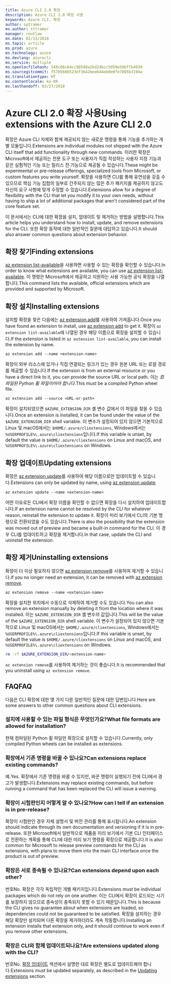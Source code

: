 ```yaml
---
title: Azure CLI 2.0 확장
description: Azure CLI 2.0 확장 사용
keywords: Azure CLI, 확장
author: sptramer
ms.author: sttramer
manager: routlaw
ms.date: 02/13/2018
ms.topic: article
ms.prod: azure
ms.technology: azure
ms.devlang: azurecli
ms.service: multiple
ms.openlocfilehash: 548c06c64cc98598a2bd24bcc5959e59bffb4930
ms.sourcegitcommit: f57b5666523ef3642bee644eb0e0fe7085b3194a
ms.translationtype: HT
ms.contentlocale: ko-KR
ms.lasthandoff: 03/27/2018
---
```

# <a name="using-extensions-with-the-azure-cli-20"></a><span data-ttu-id="be889-104">Azure CLI 2.0 확장 사용</span><span class="sxs-lookup"><span data-stu-id="be889-104">Using extensions with the Azure CLI 2.0</span></span>

<span data-ttu-id="be889-105">확장은 Azure CLI 자체와 함께 제공되지 않는 새로운 명령을 통해 기능을 추가하는 개별 모듈입니다.</span><span class="sxs-lookup"><span data-stu-id="be889-105">Extensions are individual modules not shipped with the Azure CLI itself that add functionality through new commands.</span></span> <span data-ttu-id="be889-106">이러한 확장은 Microsoft에서 제공하는 전문 도구 또는 사용자가 직접 작성하는 사용자 지정 기능과 같은 실험적인 기능 또는 릴리스 전 기능으로 제공될 수 있습니다.</span><span class="sxs-lookup"><span data-stu-id="be889-106">These might be experimental or pre-release offerings, specialized tools from Microsoft, or custom features you write yourself.</span></span> <span data-ttu-id="be889-107">확장을 사용하면 CLI를 통해 유연성을 갖출 수 있으므로 핵심 기능 집합의 일부로 간주되지 않는 많은 추가 패키지를 제공하지 않고도 자신의 요구 사항에 맞게 수정할 수 있습니다.</span><span class="sxs-lookup"><span data-stu-id="be889-107">Extensions allow for a degree of flexibility with the CLI that let you modify it to your own needs, without having to ship a lot of additional packages that aren't considered part of the core feature set.</span></span>

<span data-ttu-id="be889-108">이 문서에서는 CLI에 대한 확장을 설치, 업데이트 및 제거하는 방법을 설명합니다.</span><span class="sxs-lookup"><span data-stu-id="be889-108">This article helps you understand how to install, update, and remove extensions for the CLI.</span></span> <span data-ttu-id="be889-109">또한 확장 동작에 대한 일반적인 질문에 대답하고 있습니다.</span><span class="sxs-lookup"><span data-stu-id="be889-109">It should also answer common questions about extension behavior.</span></span>

## <a name="finding-extensions"></a><span data-ttu-id="be889-110">확장 찾기</span><span class="sxs-lookup"><span data-stu-id="be889-110">Finding extensions</span></span>

<span data-ttu-id="be889-111">[az extension list-available](/cli/azure/extension?view=azure-cli-latest#az_extension_list_available)을 사용하면 사용할 수 있는 확장을 확인할 수 있습니다.</span><span class="sxs-lookup"><span data-stu-id="be889-111">In order to know what extensions are available, you can use [az extension list-available](/cli/azure/extension?view=azure-cli-latest#az_extension_list_available).</span></span> <span data-ttu-id="be889-112">이 명령은 Microsoft에서 제공하고 지원하는 사용 가능한 공식 확장을 나열합니다.</span><span class="sxs-lookup"><span data-stu-id="be889-112">This command lists the available, official extensions which are provided and supported by Microsoft.</span></span>

## <a name="installing-extensions"></a><span data-ttu-id="be889-113">확장 설치</span><span class="sxs-lookup"><span data-stu-id="be889-113">Installing extensions</span></span>

<span data-ttu-id="be889-114">설치할 확장을 찾은 다음에는 [az extension add](https://docs.microsoft.com/en-us/cli/azure/extension?view=azure-cli-latest#az_extension_add)를 사용하여 가져옵니다.</span><span class="sxs-lookup"><span data-stu-id="be889-114">Once you have found an extension to install, use [az extension add](https://docs.microsoft.com/en-us/cli/azure/extension?view=azure-cli-latest#az_extension_add) to get it.</span></span> <span data-ttu-id="be889-115">확장이 `az extension list-available`에 나열된 경우 해당 이름으로 확장을 설치할 수 있습니다.</span><span class="sxs-lookup"><span data-stu-id="be889-115">If the extension is listed in `az extension list-available`, you can install the extension by name.</span></span>

```azurecli
az extension add --name <extension-name>
```

<span data-ttu-id="be889-116">확장이 외부 리소스에 있거나 직접 연결되는 링크가 있는 경우 원본 URL 또는 로컬 경로를 제공할 수 있습니다.</span><span class="sxs-lookup"><span data-stu-id="be889-116">If the extension is from an external resource or you have a direct link to it, you can provide the source URL or local path.</span></span> <span data-ttu-id="be889-117">이는 _컴파일된 Python 휠 파일이어야 합니다_.</span><span class="sxs-lookup"><span data-stu-id="be889-117">This _must_ be a compiled Python wheel file.</span></span>

```azurecli
az extension add --source <URL-or-path>
```

<span data-ttu-id="be889-118">확장이 설치되었으면 `$AZURE_EXTENSION_DIR` 셸 변수 값에서 이 파일을 찾을 수 있습니다.</span><span class="sxs-lookup"><span data-stu-id="be889-118">Once an extension is installed, it can be found under the value of the `$AZURE_EXTENSION_DIR` shell variable.</span></span> <span data-ttu-id="be889-119">이 변수가 설정되어 있지 않으면 기본적으로 Linux 및 macOS에서는 `$HOME/.azure/cliextensions`, Windows에서는 `%USERPROFILE%\.azure\cliextensions`입니다.</span><span class="sxs-lookup"><span data-stu-id="be889-119">If this variable is unset, by default the value is `$HOME/.azure/cliextensions` on Linux and macOS, and `%USERPROFILE%\.azure\cliextensions` on Windows.</span></span>

## <a name="updating-extensions"></a><span data-ttu-id="be889-120">확장 업데이트</span><span class="sxs-lookup"><span data-stu-id="be889-120">Updating extensions</span></span>

<span data-ttu-id="be889-121">확장은 [az extension update](https://docs.microsoft.com/en-us/cli/azure/extension?view=azure-cli-latest#az_extension_update)를 사용하여 해당 이름으로만 업데이트할 수 있습니다.</span><span class="sxs-lookup"><span data-stu-id="be889-121">Extensions can only be updated by name, using [az extension update](https://docs.microsoft.com/en-us/cli/azure/extension?view=azure-cli-latest#az_extension_update).</span></span>

```azurecli
az extension update --name <extension-name>
```

<span data-ttu-id="be889-122">어떤 이유로든 CLI에서 확장 이름을 확인할 수 없으면 확장을 다시 설치하여 업데이트합니다.</span><span class="sxs-lookup"><span data-stu-id="be889-122">If an extension name cannot be resolved by the CLI for whatever reason, reinstall the extension to update it.</span></span> <span data-ttu-id="be889-123">확장이 미리 보기에서 CLI의 기본 명령으로 전환되었을 수도 있습니다.</span><span class="sxs-lookup"><span data-stu-id="be889-123">There is also the possibility that the extension was moved out of preview and became a built-in command for the CLI.</span></span> <span data-ttu-id="be889-124">이 경우 CLI를 업데이트하고 확장을 제거합니다.</span><span class="sxs-lookup"><span data-stu-id="be889-124">In that case, update the CLI and uninstall the extension.</span></span>

## <a name="uninstalling-extensions"></a><span data-ttu-id="be889-125">확장 제거</span><span class="sxs-lookup"><span data-stu-id="be889-125">Uninstalling extensions</span></span>

<span data-ttu-id="be889-126">확장이 더 이상 필요하지 않으면 [az extension remove](https://docs.microsoft.com/en-us/cli/azure/extension?view=azure-cli-latest#az_extension_remove)를 사용하여 제거할 수 있습니다.</span><span class="sxs-lookup"><span data-stu-id="be889-126">If you no longer need an extension, it can be removed with [az extension remove](https://docs.microsoft.com/en-us/cli/azure/extension?view=azure-cli-latest#az_extension_remove).</span></span>

```azurecli
az extension remove --name <extension-name>
```

<span data-ttu-id="be889-127">확장을 설치한 위치에서 수동으로 삭제하여 제거할 수도 있습니다.</span><span class="sxs-lookup"><span data-stu-id="be889-127">You can also remove an extension manually by deleting it from the location where it was installed.</span></span> <span data-ttu-id="be889-128">이는 `$AZURE_EXTENSION_DIR` 셸 변수의 값입니다.</span><span class="sxs-lookup"><span data-stu-id="be889-128">This will be the value of the `$AZURE_EXTENSION_DIR` shell variable.</span></span> <span data-ttu-id="be889-129">이 변수가 설정되어 있지 않으면 기본적으로 Linux 및 macOS에서는 `$HOME/.azure/cliextensions`, Windows에서는 `%USERPROFILE%\.azure\cliextensions`입니다.</span><span class="sxs-lookup"><span data-stu-id="be889-129">If this variable is unset, by default the value is `$HOME/.azure/cliextensions` on Linux and macOS, and `%USERPROFILE%\.azure\cliextensions` on Windows.</span></span>

```bash
rm -rf $AZURE_EXTENSION_DIR/<extension-name>
```

<span data-ttu-id="be889-130">`az extension remove`를 사용하여 제거하는 것이 좋습니다.</span><span class="sxs-lookup"><span data-stu-id="be889-130">It is recommended that you uninstall using `az extension remove`.</span></span>

## <a name="faq"></a><span data-ttu-id="be889-131">FAQ</span><span class="sxs-lookup"><span data-stu-id="be889-131">FAQ</span></span>

<span data-ttu-id="be889-132">다음은 CLI 확장에 대한 몇 가지 다른 일반적인 질문에 대한 답변입니다.</span><span class="sxs-lookup"><span data-stu-id="be889-132">Here are some answers to other common questions about CLI extensions.</span></span>

### <a name="what-file-formats-are-allowed-for-installation"></a><span data-ttu-id="be889-133">설치에 사용할 수 있는 파일 형식은 무엇인가요?</span><span class="sxs-lookup"><span data-stu-id="be889-133">What file formats are allowed for installation?</span></span>

<span data-ttu-id="be889-134">현재 컴파일된 Python 휠 파일만 확장으로 설치할 수 있습니다.</span><span class="sxs-lookup"><span data-stu-id="be889-134">Currently, only compiled Python wheels can be installed as extensions.</span></span>

### <a name="can-extensions-replace-existing-commands"></a><span data-ttu-id="be889-135">확장에서 기존 명령을 바꿀 수 있나요?</span><span class="sxs-lookup"><span data-stu-id="be889-135">Can extensions replace existing commands?</span></span>

<span data-ttu-id="be889-136">예.</span><span class="sxs-lookup"><span data-stu-id="be889-136">Yes.</span></span> <span data-ttu-id="be889-137">확장에서 기존 명령을 바꿀 수 있지만, 바꾼 명령이 실행되기 전에 CLI에서 경고가 발생합니다.</span><span class="sxs-lookup"><span data-stu-id="be889-137">Extensions may replace existing commands, but before running a command that has been replaced the CLI will issue a warning.</span></span>

### <a name="how-can-i-tell-if-an-extension-is-in-pre-release"></a><span data-ttu-id="be889-138">확장이 시험판인지 어떻게 알 수 있나요?</span><span class="sxs-lookup"><span data-stu-id="be889-138">How can I tell if an extension is in pre-release?</span></span>

<span data-ttu-id="be889-139">확장이 시험판인 경우 자체 설명서 및 버전 관리를 통해 표시됩니다.</span><span class="sxs-lookup"><span data-stu-id="be889-139">An extension should indicate through its own documentation and versioning if it is in pre-release.</span></span> <span data-ttu-id="be889-140">또한 Microsoft에서 일반적으로 제품을 미리 보기에서 기본 CLI 인터페이스로 전환하는 계획을 통해 CLI에 대한 미리 보기 명령을 확장으로 제공합니다.</span><span class="sxs-lookup"><span data-stu-id="be889-140">It is also common for Microsoft to release preview commands for the CLI as extensions, with plans to move them into the main CLI interface once the product is out of preview.</span></span>

### <a name="can-extensions-depend-upon-each-other"></a><span data-ttu-id="be889-141">확장은 서로 종속될 수 있나요?</span><span class="sxs-lookup"><span data-stu-id="be889-141">Can extensions depend upon each other?</span></span>

<span data-ttu-id="be889-142">번호</span><span class="sxs-lookup"><span data-stu-id="be889-142">No.</span></span> <span data-ttu-id="be889-143">확장은 각각 독립적인 개별 패키지입니다.</span><span class="sxs-lookup"><span data-stu-id="be889-143">Extensions must be individual packages which do not rely on one another.</span></span> <span data-ttu-id="be889-144">이는 CLI에서 확장이 로드되는 시기를 보장하지 않으므로 종속성이 충족되지 못할 수 있기 때문입니다.</span><span class="sxs-lookup"><span data-stu-id="be889-144">This is because the CLI gives no guarantee about when extensions are loaded, so dependencies could not be guaranteed to be satisfied.</span></span> <span data-ttu-id="be889-145">확장을 설치하는 경우 해당 확장만 설치되며 다른 확장을 제거하더라도 계속 작동합니다.</span><span class="sxs-lookup"><span data-stu-id="be889-145">Installing an extension installs that extension only, and it should continue to work even if you remove other extensions.</span></span>

### <a name="are-extensions-updated-along-with-the-cli"></a><span data-ttu-id="be889-146">확장은 CLI와 함께 업데이트되나요?</span><span class="sxs-lookup"><span data-stu-id="be889-146">Are extensions updated along with the CLI?</span></span>

<span data-ttu-id="be889-147">번호</span><span class="sxs-lookup"><span data-stu-id="be889-147">No.</span></span> <span data-ttu-id="be889-148">[확장 업데이트](#updating-extensions) 섹션에서 설명한 대로 확장은 별도로 업데이트해야 합니다.</span><span class="sxs-lookup"><span data-stu-id="be889-148">Extensions must be updated separately, as described in the [Updating extensions](#updating-extensions) section.</span></span>
